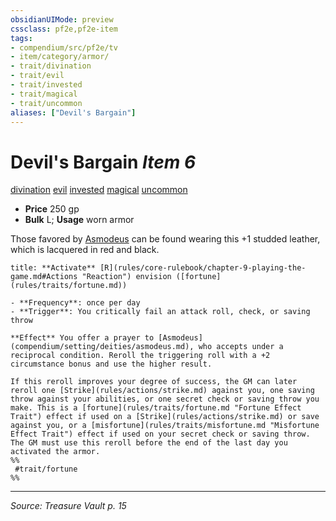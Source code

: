 ```yaml
---
obsidianUIMode: preview
cssclass: pf2e,pf2e-item
tags:
- compendium/src/pf2e/tv
- item/category/armor/
- trait/divination
- trait/evil
- trait/invested
- trait/magical
- trait/uncommon
aliases: ["Devil's Bargain"]
---
```

# Devil's Bargain *Item 6*  
[divination](rules/traits/divination.md "Divination School Trait")  [evil](rules/traits/evil.md "Evil Alignment Trait")  [invested](rules/traits/invested.md "Invested Item Trait")  [magical](rules/traits/magical.md "Magical Item Trait")  [uncommon](rules/traits/uncommon.md "Uncommon Rarity Trait")  

- **Price** 250 gp
- **Bulk** L; **Usage** worn armor

Those favored by [Asmodeus](compendium/setting/deities/asmodeus.md) can be found wearing this +1 studded leather, which is lacquered in red and black.

```ad-embed-ability
title: **Activate** [R](rules/core-rulebook/chapter-9-playing-the-game.md#Actions "Reaction") envision ([fortune](rules/traits/fortune.md))

- **Frequency**: once per day
- **Trigger**: You critically fail an attack roll, check, or saving throw

**Effect** You offer a prayer to [Asmodeus](compendium/setting/deities/asmodeus.md), who accepts under a reciprocal condition. Reroll the triggering roll with a +2 circumstance bonus and use the higher result.

If this reroll improves your degree of success, the GM can later reroll one [Strike](rules/actions/strike.md) against you, one saving throw against your abilities, or one secret check or saving throw you make. This is a [fortune](rules/traits/fortune.md "Fortune Effect Trait") effect if used on a [Strike](rules/actions/strike.md) or save against you, or a [misfortune](rules/traits/misfortune.md "Misfortune Effect Trait") effect if used on your secret check or saving throw. The GM must use this reroll before the end of the last day you activated the armor.  
%%
 #trait/fortune 
%%
```


---
*Source: Treasure Vault p. 15*